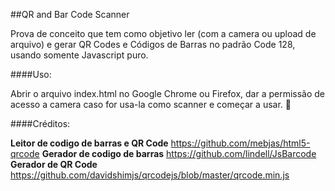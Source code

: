 ##QR and Bar Code Scanner

Prova de conceito que tem como objetivo ler (com a camera ou upload de arquivo) e gerar QR Codes e Códigos de Barras no padrão Code 128, usando somente Javascript puro.

####Uso:

Abrir o arquivo index.html no Google Chrome ou Firefox, dar a permissão de acesso a camera caso for usa-la como scanner e começar a usar. :slightly_smiling_face:


####Créditos:

**Leitor de codigo de barras e QR Code**
https://github.com/mebjas/html5-qrcode
**Gerador de codigo de barras**
https://github.com/lindell/JsBarcode
**Gerador de QR Code**
https://github.com/davidshimjs/qrcodejs/blob/master/qrcode.min.js